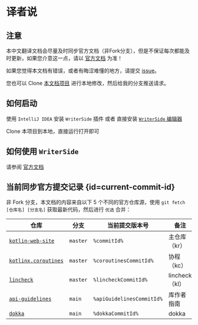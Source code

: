 # 译者说

## 注意

本中文翻译文档会尽量及时同步官方文档（非Fork分支），但是不保证每次都能及时更新，如果您介意这一点，请以 [官方文档](https://kotlinlang.org/docs) 为准！

如果您觉得本文档有错误，或者有晦涩难懂的地方，请提交 [issue](https://github.com/T-miracle/kotlin-docs-cn/issues)。

您也可以 Clone [本文档项目](https://github.com/T-miracle/kotlin-docs-cn.git) 进行本地修改，然后给我的分支推送请求。

## 如何启动

使用 `IntelliJ IDEA` 安装 `WriterSide` 插件 或者 直接安装 [`WriterSide` 编辑器](https://www.jetbrains.com/writerside/)

Clone 本项目到本地，直接运行打开即可

## 如何使用 `WriterSide`

请参阅 [官方文档](https://www.jetbrains.com/help/writerside/discover-writerside.html)

## 当前同步官方提交记录 {id=current-commit-id}

非 Fork 分支，本文档的内容来自以下 5 个不同的官方仓库源，使用 `git fetch [仓库名] [分支名]` 获取最新代码，然后进行 `优选` 合并：

| 仓库                                                                       | 分支       | 当前提交版本号                   | 备注           |
|--------------------------------------------------------------------------|----------|---------------------------|--------------|
| [`kotlin-web-site`](https://github.com/JetBrains/kotlin-web-site.git)    | `master` | `%commitId%`              | 主仓库（kr）      |
| [`kotlinx.coroutines`](https://github.com/Kotlin/kotlinx.coroutines.git) | `master` | `%coroutinesCommitId%`    | 协程（kc）       |
| [`lincheck`](https://github.com/JetBrains/lincheck.git)                  | `master` | `%lincheckCommitId%`      | lincheck（kl） |
| [`api-guidelines`](https://github.com/Kotlin/api-guidelines.git)         | `main`   | `%apiGuidelinesCommitId%` | 库作者指南        |
| [`dokka`](https://github.com/Kotlin/dokka.git)                           | `main`   | `%dokkaCommitId%`         | dokka        |